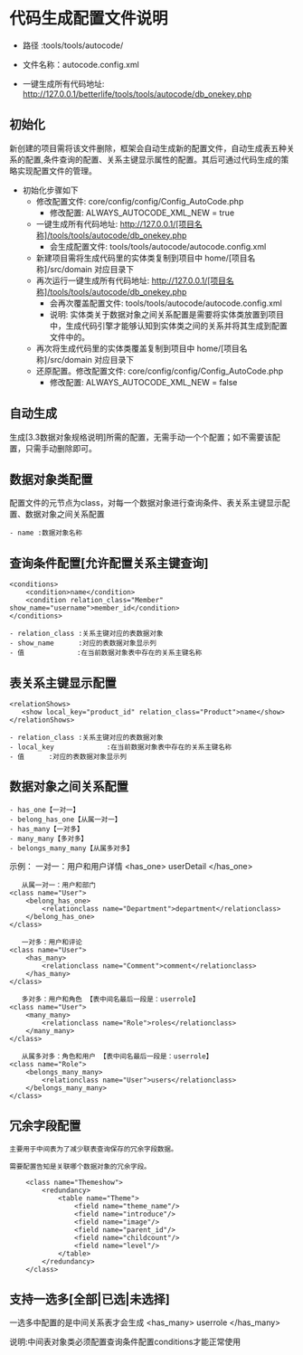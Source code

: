 # 代码生成配置文件说明

* 路径    :tools/tools/autocode/

* 文件名称：autocode.config.xml

* 一键生成所有代码地址: http://127.0.0.1/betterlife/tools/tools/autocode/db_onekey.php

## 初始化

新创建的项目需将该文件删除，框架会自动生成新的配置文件，自动生成表五种关系的配置,条件查询的配置、关系主键显示属性的配置。其后可通过代码生成的策略实现配置文件的管理。

- 初始化步骤如下
  - 修改配置文件: core/config/config/Config_AutoCode.php
    - 修改配置: ALWAYS_AUTOCODE_XML_NEW = true
  - 一键生成所有代码地址: http://127.0.0.1/[项目名称]/tools/tools/autocode/db_onekey.php 
    - 会生成配置文件: tools/tools/autocode/autocode.config.xml
  - 新建项目需将生成代码里的实体类复制到项目中 home/[项目名称]/src/domain 对应目录下
  - 再次运行一键生成所有代码地址: http://127.0.0.1/[项目名称]/tools/tools/autocode/db_onekey.php 
    - 会再次覆盖配置文件: tools/tools/autocode/autocode.config.xml
    - 说明: 实体类关于数据对象之间关系配置是需要将实体类放置到项目中，生成代码引擎才能够认知到实体类之间的关系并将其生成到配置文件中的。
  - 再次将生成代码里的实体类覆盖复制到项目中 home/[项目名称]/src/domain 对应目录下
  - 还原配置。修改配置文件: core/config/config/Config_AutoCode.php
    - 修改配置: ALWAYS_AUTOCODE_XML_NEW = false

## 自动生成

生成[3.3数据对象规格说明]所需的配置，无需手动一个个配置；如不需要该配置，只需手动删除即可。

## 数据对象类配置
  配置文件的元节点为class，对每一个数据对象进行查询条件、表关系主键显示配置、数据对象之间关系配置
    <classes>
    <class name="Order">
    </classes>

    - name :数据对象名称

## 查询条件配置[允许配置关系主键查询]
    <conditions>
        <condition>name</condition>
        <condition relation_class="Member" show_name="username">member_id</condition>
    </conditions>

    - relation_class :关系主键对应的表数据对象
    - show_name      :对应的表数据对象显示列
    - 值             :在当前数据对象表中存在的关系主键名称

## 表关系主键显示配置
    <relationShows>
       <show local_key="product_id" relation_class="Product">name</show>
    </relationShows>

    - relation_class :关系主键对应的表数据对象
    - local_key             :在当前数据对象表中存在的关系主键名称
    - 值      :对应的表数据对象显示列

## 数据对象之间关系配置
    - has_one【一对一】
    - belong_has_one【从属一对一】
    - has_many【一对多】
    - many_many【多对多】
    - belongs_many_many【从属多对多】

   示例：
       一对一：用户和用户详情
    <class name="User">
        <has_one>
            <relationclass name="Userdetail">userDetail</relationclass>
        </has_one>
    </class>

       从属一对一：用户和部门
    <class name="User">
        <belong_has_one>
            <relationclass name="Department">department</relationclass>
        </belong_has_one>
    </class>

       一对多：用户和评论
    <class name="User">
        <has_many>
            <relationclass name="Comment">comment</relationclass>
        </has_many>
    </class>

       多对多：用户和角色 【表中间名最后一段是：userrole】
    <class name="User">
        <many_many>
            <relationclass name="Role">roles</relationclass>
        </many_many>
    </class>

       从属多对多：角色和用户 【表中间名最后一段是：userrole】
    <class name="Role">
        <belongs_many_many>
            <relationclass name="User">users</relationclass>
        </belongs_many_many>
    </class>

## 冗余字段配置

    主要用于中间表为了减少联表查询保存的冗余字段数据。

    需要配置告知是关联哪个数据对象的冗余字段。
    
        <class name="Themeshow">
            <redundancy>
                <table name="Theme">
                    <field name="theme_name"/>
                    <field name="introduce"/>
                    <field name="image"/>
                    <field name="parent_id"/>
                    <field name="childcount"/>
                    <field name="level"/>
                </table>
            </redundancy>
        </class>


## 支持一选多[全部|已选|未选择]
  一选多中配置的是中间关系表才会生成
    <class name="User">
        <has_many>
            <relationclass name="Userrole">userrole</relationclass>
        </has_many>
    </class>
    
  说明:中间表对象类必须配置查询条件配置conditions才能正常使用
